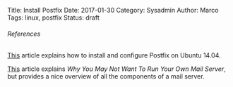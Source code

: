 Title: Install Postfix
Date: 2017-01-30
Category: Sysadmin
Author: Marco
Tags: linux, postfix
Status: draft

###### References

[This](https://www.digitalocean.com/community/tutorials/how-to-install-and-setup-postfix-on-ubuntu-14-04 "https://www.digitalocean.com/community/tutorials/how-to-install-and-setup-postfix-on-ubuntu-14-04") article explains how to install and configure Postfix on Ubuntu 14.04.

[This](https://www.digitalocean.com/community/tutorials/why-you-may-not-want-to-run-your-own-mail-server "https://www.digitalocean.com/community/tutorials/why-you-may-not-want-to-run-your-own-mail-server") article explains _Why You May Not Want To Run Your Own Mail Server_, but provides a nice overview of all the components of a mail server.
